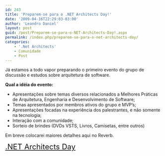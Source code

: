 ```yaml
---
id: 243
title: 'Preparem-se para o .NET Architects Day!'
date: '2009-04-16T22:29:03-03:00'
author: 'Leandro Daniel'
layout: post
guid: /post/Preparem-se-para-o-NET-Architects-Day!.aspx
permalink: /index.php/preparem-se-para-o-net-architects-day/
categories:
    - '.Net Architects'
    - Comunidade
    - Post
---
```


Já estamos a todo vapor preparando o primeiro evento do grupo de discussão e estudos sobre arquitetura de software.

**Qual a idéia do evento:**

- Apresentações sobre temas diversos relacionados a Melhores Práticas de Arquitetura, Engenharia e Desenvolvimento de Software;
- Temas apresentados por membros ativos do grupo e MVP’s;
- Apresentações focadas na experiência dos palestrantes, e não somente na tecnologia;
- Interação com a comunidade;
- Sorteio de brindes (DVDs VSTS, Livros, Camisetas, entre outros)

Em breve colocarei maiores detalhes aqui no Reverb.

<font size="5">[.NET Architects Day](http://dotnetarchitects.net/)</font>